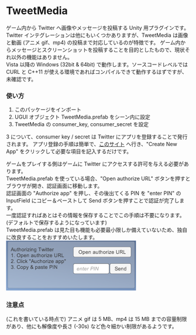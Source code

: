 # TweetMedia

ゲーム内から Twitter へ画像やメッセージを投稿する Unity 用プラグインです。  
Twitter インテグレーションは他にもいくつかありますが、TweetMedia は画像と動画 (アニメ gif、mp4) の投稿まで対応しているのが特徴です。
ゲーム内からメッセージとスクリーンショットを投稿することを目的としたもので、現状それ以外の機能はありません。  
Vista 以降の Windows (32bit & 64bit) で動作します。ソースコードレベルでは CURL と C++11 が使える環境であればコンパイルできて動作するはずですが、未確認です。  

### 使い方
1. このパッケージをインポート
2. UGUI オブジェクト TweetMedia.prefab をシーン内に設定
3. TweetMedia の consumer_key, consumer_secret を設定

3 について、consumer key / secret は Twitter にアプリを登録することで発行されます。
アプリ登録の手順は簡単で、[このサイト](https://apps.twitter.com/) へ行き、"Create New App" をクリックして必要な項目を記入するだけです。

ゲームをプレイする側はゲームに Twitter にアクセスする許可を与える必要があります。  
TweetMedia.prefab を使っている場合、"Open authorize URL" ボタンを押すとブラウザが開き、認証画面に移動します。  
認証画面の "Authorize app" を押し、その後出てくる PIN を "enter PIN" の InputField にコピー＆ペーストして Send ボタンを押すことで認証が完了します。  
一度認証すればあとはその情報を保存することでこの手順は不要になります。(デフォルトで保存するようになっています)  
TweetMedia.prefab は見た目も機能も必要最小限しか備えていないため、独自に改良することをおすすめいたします。  
![auth](Screenshots/auth.png)

### 注意点
(これを書いている時点で) アニメ gif は 5 MB、mp4 は 15 MB までの容量制限があり、他にも解像度や長さ (-30s) など色々細かい制限があるようです。
